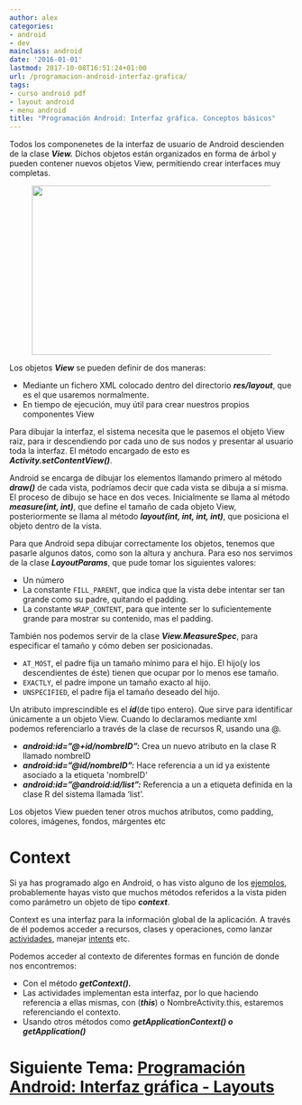 ```yaml
---
author: alex
categories:
- android
- dev
mainclass: android
date: '2016-01-01'
lastmod: 2017-10-08T16:51:24+01:00
url: /programacion-android-interfaz-grafica/
tags:
- curso android pdf
- layout android
- menu android
title: "Programación Android: Interfaz gráfica. Conceptos básicos"
---
```


Todos los componenetes de la interfaz de usuario de Android descienden de la clase ***View.*** Dichos objetos están organizados en forma de árbol y pueden contener nuevos objetos View, permitiendo crear interfaces muy completas.

<!--more--><!--ad-->

<figure>
    <img sizes="(min-width: 515px) 515px, 100vw" on="tap:lightbox1" role="button" tabindex="0" layout="responsive"  height="300" width="514" src="https://3.bp.blogspot.com/-qMw4Dx_mS0U/TgDfg6rdMCI/AAAAAAAAApU/Pl9tUQckM5g/s1600/layoutparams.png"></img>
</figure>

Los objetos ***View*** se pueden definir de dos maneras:

- Mediante un fichero XML colocado dentro del directorio ***res/layout***, que es el que usaremos normalmente.
- En tiempo de ejecución, muy útil para crear nuestros propios componentes View

Para dibujar la interfaz, el sistema necesita que le pasemos el objeto View raiz, para ir descendiendo por cada uno de sus nodos y presentar al usuario toda la interfaz. El método encargado de esto es ***Activity.setContentView()***.

Android se encarga de dibujar los elementos llamando primero al método ***draw()*** de cada vista, podríamos decir que cada vista se dibuja a sí misma. El proceso de dibujo se hace en dos veces. Inicialmente se llama al método ***measure(int, int)***, que define el tamaño de cada objeto View, posteriormente se llama al método ***layout(int, int, int, int)***, que posiciona el objeto dentro de la vista.

Para que Android sepa dibujar correctamente los objetos, tenemos que pasarle algunos datos, como son la altura y anchura. Para eso nos servimos de la clase ***LayoutParams***, que pude tomar los siguientes valores:

* Un número
* La constante `FILL_PARENT`, que indica que la vista debe intentar ser tan grande como su padre, quitando el padding.
* La constante `WRAP_CONTENT`, para que intente ser lo suficientemente grande para mostrar su contenido, mas el padding.

También nos podemos servir de la clase ***View.MeasureSpec***, para especificar el tamaño y cómo deben ser posicionadas.

* `AT_MOST`, el padre fija un tamaño mínimo para el hijo. El hijo(y los descendientes de éste) tienen que ocupar por lo menos ese tamaño.
* `EXACTLY`, el padre impone un tamaño exacto al hijo.
* `UNSPECIFIED`, el padre fija el tamaño deseado del hijo.

Un atributo imprescindible es el ***id***(de tipo entero). Que sirve para identificar únicamente a un objeto View. Cuando lo declaramos mediante xml podemos referenciarlo a través de la clase de recursos R, usando una @.

* ***android:id=&#8221;@+id/nombreID&#8221;:*** Crea un nuevo atributo en la clase R llamado nombreID
* ***android:id=&#8221;@id/nombreID&#8221;:*** Hace referencia a un id ya existente asociado a la etiqueta 'nombreID'
* ***android:id=&#8221;@android:id/list&#8221;:*** Referencia a un a etiqueta definida en la clase R del sistema llamada &#8216;list&#8217;.

Los objetos View pueden tener otros muchos atributos, como padding, colores, imágenes, fondos, márgentes etc

# Context

Si ya has programado algo en Android, o has visto alguno de los [ejemplos][1], probablemente hayas visto que muchos métodos referidos a la vista piden como parámetro un objeto de tipo ***context***.

Context es una interfaz para la información global de la aplicación. A través de él podemos acceder a recursos, clases y operaciones, como lanzar [actividades][1], manejar [intents][2] etc.

Podemos acceder al contexto de diferentes formas en función de donde nos encontremos:

* Con el método ***getContext().***
* Las actividades implementan esta interfaz, por lo que haciendo referencia a ellas mismas, con (***this***) o NombreActivity.this, estaremos referenciando el contexto.
* Usando otros métodos como ***getApplicationContext() o getApplication()***

# Siguiente Tema: [Programación Android: Interfaz gráfica - Layouts][3]

 [1]: https://elbauldelprogramador.com/programacion-android-trabajar-con/
 [2]: https://elbauldelprogramador.com/fundamentos-programacion-android_16/
 [3]: https://elbauldelprogramador.com/programacion-android-interfaz-grafica_23/
